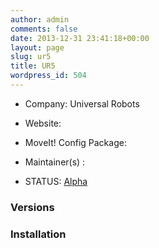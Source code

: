 ```yaml
---
author: admin
comments: false
date: 2013-12-31 23:41:18+00:00
layout: page
slug: ur5
title: UR5
wordpress_id: 504
---
```



	
  * Company: Universal Robots

	
  * Website:

	
  * MoveIt! Config Package: 

	
  * Maintainer(s) :

	
  * STATUS: [Alpha](/about/moveit-status#status-code-robots)




### Versions








### Installation







